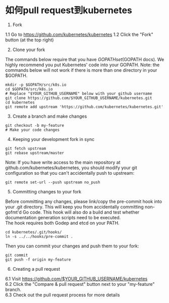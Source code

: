 # 如何pull request到kubernetes

1. Fork

1.1 Go to https://github.com/kubernetes/kubernetes
1.2 Click the "Fork" button (at the top right)

2. Clone your fork

The commands below require that you have $GOPATH set ($GOPATH docs). We highly recommend you put Kubernetes' code into your GOPATH. Note: the commands below will not work if there is more than one directory in your $GOPATH.  

```
mkdir -p $GOPATH/src/k8s.io
cd $GOPATH/src/k8s.io
# Replace "$YOUR_GITHUB_USERNAME" below with your github username
git clone https://github.com/$YOUR_GITHUB_USERNAME/kubernetes.git
cd kubernetes
git remote add upstream 'https://github.com/kubernetes/kubernetes.git'
```

3. Create a branch and make changes

```
git checkout -b my-feature
# Make your code changes
```

4. Keeping your development fork in sync

```
git fetch upstream
git rebase upstream/master
```

Note: If you have write access to the main repository at github.com/kubernetes/kubernetes, you should modify your git configuration so that you can't accidentally push to upstream:

```
git remote set-url --push upstream no_push
```

5. Committing changes to your fork

Before committing any changes, please link/copy the pre-commit hook into your .git directory. This will keep you from accidentally committing non-gofmt'd Go code. This hook will also do a build and test whether documentation generation scripts need to be executed.  
The hook requires both Godep and etcd on your PATH.

```
cd kubernetes/.git/hooks/
ln -s ../../hooks/pre-commit .
```

Then you can commit your changes and push them to your fork:

```
git commit
git push -f origin my-feature
```

6. Creating a pull request

6.1 Visit https://github.com/$YOUR_GITHUB_USERNAME/kubernetes  
6.2 Click the "Compare & pull request" button next to your "my-feature" branch.  
6.3 Check out the pull request process for more details  

